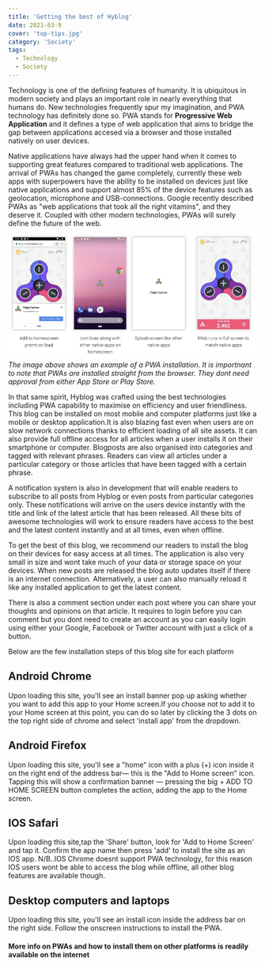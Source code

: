 ```yaml
---
title: 'Getting the best of Hyblog'
date: 2021-03-9
cover: 'top-tips.jpg'
category: 'Society'
tags:
  - Technology
  - Society
---
```


Technology is one of the defining features of humanity. It is ubiquitous in modern society and plays an important role in nearly everything that humans do. New technologies frequently spur my imagination, and PWA technology has definitely done so. PWA stands for **Progressive Web Application** and it defines a type of web application that aims to bridge the gap between applications accesed via a browser and those installed natively on user devices.

Native applications have always had the upper hand when it comes to supporting great features compared to traditional web applications. The arrival of PWAs has changed the game completely, currently these web apps with superpowers have the ability to be installed on devices just like native applications and support almost 85% of the device features such as geolocation, microphone and USB-connections. Google recently described PWAs as "web applications that took all the right vitamins", and they deserve it. Coupled with other modern technologies, PWAs will surely define the future of the web.

![AN EXAMPLE OF A PWA INSTALLATION](../static/assets/pwa.png)
_The image above shows an example of a PWA installation. It is importnant to note that PWAs are installed straight from the browser. They dont need approval from either App Store or Play Store._

In that same spirit, Hyblog was crafted using the best technologies including PWA capability to maximise on efficiency and user friendliness. This blog can be installed on most mobile and computer platforms just like a mobile or desktop application.It is also blazing fast even when users are on slow network connections thanks to efficient loading of all site assets. It can also provide full offline access for all articles when a user installs it on their smartphone or computer.
Blogposts are also organised into categories and tagged with relevant phrases. Readers can view all articles under a particular category or those articles that have been tagged with a certain phrase.

A notification system is also in development that will enable readers to subscribe to all posts from Hyblog or even posts from particular categories only. These notifications will arrive on the users device instantly with the title and link of the latest article that has been released. All these bits of awesome technologies will work to ensure readers have access to the best and the latest content instantly and at all times, even when offline.

To get the best of this blog, we recommend our readers to install the blog on their devices for easy access at all times. The application is also very small in size and wont take much of your data or storage space on your devices.
When new posts are released the blog auto updates itself if there is an internet connection. Alternatively, a user can also manually reload it like any installed application to get the latest content.

There is also a comment section under each post where you can share your thoughts and opinions on that article. It requires to login before you can comment but you dont need to create an account as you can easily login using either your Google, Facebook or Twitter account with just a click of a button.

Below are the few installation steps of this blog site for each platform

## Android Chrome

Upon loading this site, you'll see an install banner pop up asking whether you want to add this app to your Home screen.If you choose not to add it to your Home screen at this point, you can do so later by clicking the 3 dots on the top right side of chrome and select 'install app' from the dropdown.

## Android Firefox

Upon loading this site, you'll see a "home" icon with a plus (+) icon inside it on the right end of the address bar— this is the "Add to Home screen" icon. Tapping this will show a confirmation banner — pressing the big + ADD TO HOME SCREEN button completes the action, adding the app to the Home screen.

## IOS Safari

Upon loading this site,tap the 'Share' button, look for 'Add to Home Screen' and tap it. Confirm the app name then press 'add' to install the site as an IOS app.
N/B..IOS Chrome doesnt support PWA technology, for this reason IOS users wont be able to access the blog while offline, all other blog features are available though.

## Desktop computers and laptops

Upon loading this site, you'll see an install icon inside the address bar on the right side. Follow the onscreen instructions to install the PWA.

#### More info on PWAs and how to install them on other platforms is readily available on the internet
